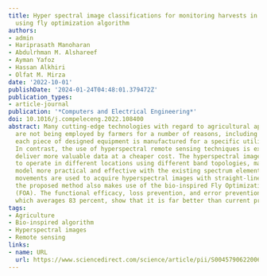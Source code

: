```yaml
---
title: Hyper spectral image classifications for monitoring harvests in agriculture
  using fly optimization algorithm
authors:
- admin
- Hariprasath Manoharan
- Abdulrhman M. Alshareef
- Ayman Yafoz
- Hassan Alkhiri
- Olfat M. Mirza
date: '2022-10-01'
publishDate: '2024-01-24T04:48:01.379472Z'
publication_types:
- article-journal
publication: '*Computers and Electrical Engineering*'
doi: 10.1016/j.compeleceng.2022.108400
abstract: Many cutting-edge technologies with regard to agricultural applications
  are not being employed by farmers for a number of reasons, including the fact that
  each piece of designed equipment is manufactured for a specific utilisation mechanism.
  In contrast, the use of hyperspectral remote sensing techniques is expanding to
  deliver more valuable data at a cheaper cost. The hyperspectral images are created
  to operate in different locations using different band topologies, making the proposed
  model more practical and effective with the existing spectrum elements. Since flies
  movements are used to acquire hyperspectral images with straight-line perception,
  the proposed method also makes use of the bio-inspired Fly Optimization Algorithm
  (FOA). The functional efficacy, loss prevention, and error prevention of the FOA,
  which averages 83 percent, show that it is far better than current practises.
tags:
- Agriculture
- Bio-inspired algorithm
- Hyperspectral images
- Remote sensing
links:
- name: URL
  url: https://www.sciencedirect.com/science/article/pii/S0045790622006176
---
```

